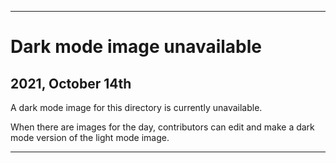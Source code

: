 
***

# Dark mode image unavailable

## 2021, October 14th

A dark mode image for this directory is currently unavailable.

When there are images for the day, contributors can edit and make a dark mode version of the light mode image.

***
